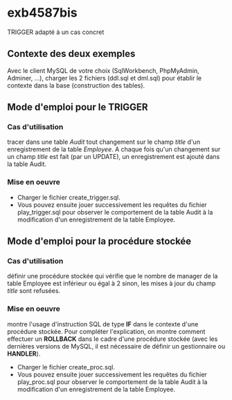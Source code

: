# exb4587bis
TRIGGER adapté à un cas concret

## Contexte des deux exemples
Avec le client MySQL de votre choix (SqlWorkbench, PhpMyAdmin, Adminer, ...), charger les 2 fichiers (ddl.sql et dml.sql) pour établir le contexte dans la base (construction des tables).

## Mode d'emploi pour le TRIGGER
### Cas d'utilisation
tracer dans une table _Audit_ tout changement sur le champ _title_ d'un enregistrement de la table _Employee_. A chaque fois qu'un changement sur un champ _title_ est fait (par un UPDATE), un enregistrement est ajouté dans la table Audit.
### Mise en oeuvre
- Charger le fichier create_trigger.sql.
- Vous pouvez ensuite jouer successivement les requêtes du fichier play_trigger.sql pour observer le comportement de la table Audit à la modification d'un enregistrement de la table Employee.

## Mode d'emploi pour la procédure stockée
### Cas d'utilisation
définir une procédure stockée qui vérifie que le nombre de manager de la table Employee est inférieur ou égal à 2 sinon, les mises à jour du champ _title_ sont refusées.
### Mise en oeuvre
montre l'usage d'instruction SQL de type __IF__ dans le contexte d'une procédure stockée. Pour compléter l'explication, on montre comment effectuer un __ROLLBACK__ dans le cadre d'une procédure stockée (avec les dernières versions de MySQL, il est nécessaire de définir un gestionnaire ou __HANDLER__).
- Charger le fichier create_proc.sql.
- Vous pouvez ensuite jouer successivement les requêtes du fichier play_proc.sql pour observer le comportement de la table Audit à la modification d'un enregistrement de la table Employee.

